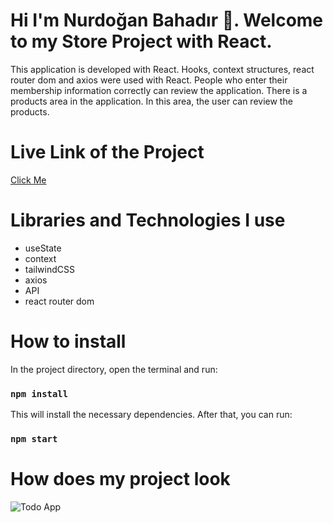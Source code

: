 # Hi I'm Nurdoğan Bahadır 👋. Welcome to my Store Project with React.

This application is developed with React. Hooks, context structures, react router dom and axios were used with React. People who enter their membership information correctly can review the application. There is a products area in the application. In this area, the user can review the products.

# Live Link of the Project

[Click Me]()

# Libraries and Technologies I use

- useState
- context
- tailwindCSS
- axios
- API
- react router dom

# How to install

In the project directory, open the terminal and run:

### `npm install`

This will install the necessary dependencies. After that, you can run:

### `npm start`







# How does my project look

![Todo App]()
